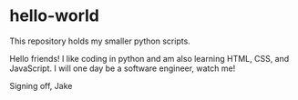 # hello-world
This repository holds my smaller python scripts.  

Hello friends!  I like coding in python and am also learning HTML, CSS, and JavaScript.  I will one day be a software engineer, watch me!

Signing off, 
Jake
